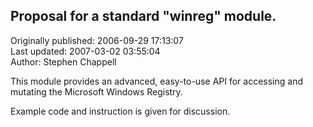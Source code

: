 ## Proposal for a standard "winreg" module.  
Originally published: 2006-09-29 17:13:07  
Last updated: 2007-03-02 03:55:04  
Author: Stephen Chappell  
  
This module provides an advanced, easy-to-use API for
accessing and mutating the Microsoft Windows Registry.

Example code and instruction is given for discussion.